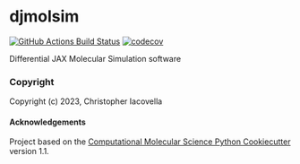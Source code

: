 djmolsim
==============================
[//]: # (Badges)
[![GitHub Actions Build Status](https://github.com/REPLACE_WITH_OWNER_ACCOUNT/djmolsim/workflows/CI/badge.svg)](https://github.com/REPLACE_WITH_OWNER_ACCOUNT/djmolsim/actions?query=workflow%3ACI)
[![codecov](https://codecov.io/gh/REPLACE_WITH_OWNER_ACCOUNT/djmolsim/branch/main/graph/badge.svg)](https://codecov.io/gh/REPLACE_WITH_OWNER_ACCOUNT/djmolsim/branch/main)


Differential JAX Molecular Simulation software

### Copyright

Copyright (c) 2023, Christopher Iacovella


#### Acknowledgements
 
Project based on the 
[Computational Molecular Science Python Cookiecutter](https://github.com/molssi/cookiecutter-cms) version 1.1.
